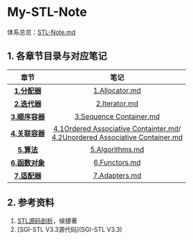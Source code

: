 # My-STL-Note

体系总览：[STL-Note.md](STL-Note/STL-Note.md)



## 1. 各章节目录与对应笔记

|                        章节                        |                             笔记                             |
| :------------------------------------------------: | :----------------------------------------------------------: |
|        **[1.分配器](STL-Note/1.Allocator)**        |     [1.Allocator.md](STL-Note/1.Allocator/Allocator.md)      |
|        **[2.迭代器](STL-Note/2.Iterator)**         |       [2.Iterator.md](STL-Note/2.Iterator/Iterator.md)       |
|  **[3.顺序容器](STL-Note/3.Sequence-Container)**   | [3.Sequence Container.md](STL-Note/3.Sequence-Container/Sequence-Container.md) |
| **[4.关联容器](STL-Note/4.Associative-Container)** | [4.1Ordered Associative Containter.md](STL-Note/4.Associative-Container/Ordered-Associative-Container.md)/<br />[4.2Unordered Associative Container.md](STL-Note/4.Associative-Container/Unordered-Associative-Container.md) |
|        **[5.算法](STL-Note/5.Algorithms)**         |    [5.Algorithms.md](STL-Note/5.Algorithms/Algorithms.md)    |
|       **[6.函数对象](STL-Note/6.Functors)**        |       [6.Functors.md](STL-Note/6.Functors/Functors.md)       |
|        **[7.适配器](STL-Note/7.Adapters)**         |       [7.Adapters.md](STL-Note/7.Adapters/Adapters.md)       |



## 2. 参考资料

1. [STL源码剖析](book/STL源码剖析简体中文.pdf)，侯捷著
2. [SGI-STL V3.3源代码](SGI-STL V3.3)

